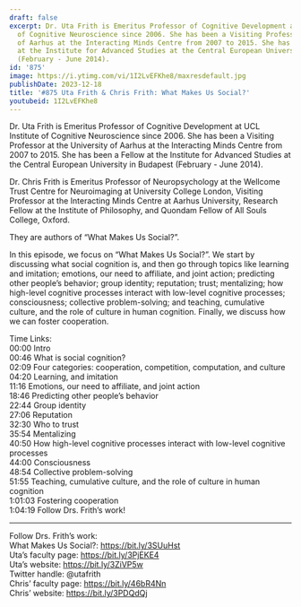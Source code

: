 ```yaml
---
draft: false
excerpt: Dr. Uta Frith is Emeritus Professor of Cognitive Development at UCL Institute
  of Cognitive Neuroscience since 2006. She has been a Visiting Professor at the University
  of Aarhus at the Interacting Minds Centre from 2007 to 2015. She has been a Fellow
  at the Institute for Advanced Studies at the Central European University in Budapest
  (February - June 2014).
id: '875'
image: https://i.ytimg.com/vi/1I2LvEFKhe8/maxresdefault.jpg
publishDate: 2023-12-18
title: '#875 Uta Frith & Chris Frith: What Makes Us Social?'
youtubeid: 1I2LvEFKhe8
---
```

<div class="timelinks">

Dr. Uta Frith is Emeritus Professor of Cognitive Development at UCL Institute of Cognitive Neuroscience since 2006. She has been a Visiting Professor at the University of Aarhus at the Interacting Minds Centre from 2007 to 2015. She has been a Fellow at the Institute for Advanced Studies at the Central European University in Budapest (February - June 2014).

Dr. Chris Frith is Emeritus Professor of Neuropsychology at the Wellcome Trust Centre for Neuroimaging at University College London, Visiting Professor at the Interacting Minds Centre at Aarhus University, Research Fellow at the Institute of Philosophy, and Quondam Fellow of All Souls College, Oxford.

They are authors of “What Makes Us Social?”.

In this episode, we focus on “What Makes Us Social?”. We start by discussing what social cognition is, and then go through topics like learning and imitation; emotions, our need to affiliate, and joint action; predicting other people’s behavior; group identity; reputation; trust; mentalizing; how high-level cognitive processes interact with low-level cognitive processes; consciousness; collective problem-solving; and teaching, cumulative culture, and the role of culture in human cognition. Finally, we discuss how we can foster cooperation.

Time Links:  
<time>00:00</time> Intro  
<time>00:46</time> What is social cognition?  
<time>02:09</time> Four categories: cooperation, competition, computation, and culture  
<time>04:20</time> Learning, and imitation  
<time>11:16</time> Emotions, our need to affiliate, and joint action  
<time>18:46</time> Predicting other people’s behavior  
<time>22:44</time> Group identity  
<time>27:06</time> Reputation  
<time>32:30</time> Who to trust  
<time>35:54</time> Mentalizing  
<time>40:50</time> How high-level cognitive processes interact with low-level cognitive processes  
<time>44:00</time> Consciousness  
<time>48:54</time> Collective problem-solving  
<time>51:55</time> Teaching, cumulative culture, and the role of culture in human cognition  
<time>1:01:03</time> Fostering cooperation  
<time>1:04:19</time> Follow Drs. Frith’s work!

---

Follow Drs. Frith’s work:  
What Makes Us Social?: https://bit.ly/3SUuHst  
Uta’s faculty page: https://bit.ly/3PjEKE4  
Uta’s website: https://bit.ly/3ZiVP5w  
Twitter handle: @utafrith  
Chris’ faculty page: https://bit.ly/46bR4Nn  
Chris’ website: https://bit.ly/3PDQdQj
</div>


